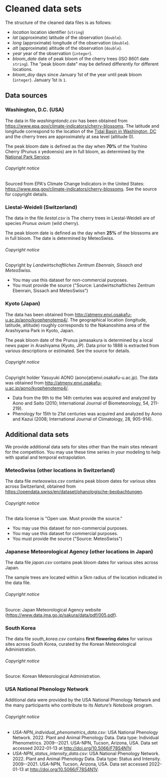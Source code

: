 # Cleaned data sets

The structure of the cleaned data files is as follows:

* _location_ location identifier (`string`)
* _lat_ (approximate) latitude of the observation (`double`).
* _long_ (approximate) longitude of the observation (`double`).
* _alt_ (approximate) altitude of the observation (`double`).
* _year_ year of the observation (`integer`).
* *bloom_date* date of peak bloom of the cherry trees (ISO 8601 date `string`). The "peak bloom date" may be defined differently for different locations.
* *bloom_doy* days since January 1st of the year until peak bloom (`integer`). January 1st is `1`.

## Data sources

### Washington, D.C. (USA)

The data in file *washingntondc.csv* has been obtained from https://www.epa.gov/climate-indicators/cherry-blossoms.
The latitude and longitude correspond to the location of the [Tidal Basin in Washington, DC](https://www.nps.gov/articles/dctidalbasin.htm) and the cherry trees are approximately at sea level (altitude 0).

The peak bloom date is defined as the day when **70%** of the Yoshino Cherry (Prunus x yedoensis) are in full bloom, as determined by the [National Park Service](https://www.nps.gov/subjects/cherryblossom/bloom-watch.htm).

###### Copyright notice

Sourced from EPA's Climate Change Indicators in the United States: <https://www.epa.gov/climate-indicators/cherry-blossoms>.
See the source for copyright details.

### Liestal-Weideli (Switzerland)

The data in the file *liestal.csv* is 
The cherry trees in Liestal-Weideli are of species _Prunus avium_ (wild cherry).

The peak bloom date is defined as the day when **25%** of the blossoms are in full bloom.
The date is determined by MeteoSwiss.

###### Copyright notice

Copyright by *Landwirtschaftliches Zentrum Ebenrain, Sissach and MeteoSwiss.*

- You may use this dataset for non-commercial purposes.
- You must provide the source ("Source: Landwirtschaftliches Zentrum Ebenrain, Sissach and MeteoSwiss")

### Kyoto (Japan)

The data has been obtained from <http://atmenv.envi.osakafu-u.ac.jp/aono/kyophenotemp4/>.
The geographical location (longitude, latitude, altitude) roughly corresponds to the Nakanoshima area of the Arashiyama Park in Kyoto, Japan.

The peak bloom date of the Prunus jamasakura is determined by a local news paper in Arashiyama (Kyoto, JP).
Data prior to 1888 is extracted from various descriptions or estimated.
See the source for details.

###### Copyright notice

Copyright holder Yasuyuki AONO (aono(at)envi.osakafu-u.ac.jp).
The data was obtained from <http://atmenv.envi.osakafu-u.ac.jp/aono/kyophenotemp4/>.

- Data from the 9th to the 14th centuries was acquired and analyzed by Aono and Saito (2010; International Journal of Biometeorology, 54, 211-219).
- Phenology for 15th to 21st centuries was acquired and analyzed by Aono and Kazui (2008; International Journal of Climatology, 28, 905-914).

## Additional data sets

We provide additional data sets for sites other than the main sites relevant for the competition.
You may use these time series in your modeling to help with spatial and temporal extrapolation.

### MeteoSwiss (other locations in Switzerland)

The data file *meteoswiss.csv* contains peak bloom dates for various sites across Switzerland, obtained from https://opendata.swiss/en/dataset/phanologische-beobachtungen.

###### Copyright notice

The data license is "Open use. Must provide the source."

- You may use this dataset for non-commercial purposes.
- You may use this dataset for commercial purposes.
- You must provide the source ("Source: MeteoSwiss")

### Japanese Meteorological Agency (other locations in Japan)

The data file *japan.csv* contains peak bloom dates for various sites across Japan.

The sample trees are located within a 5km radius of the location indicated in the data file.

###### Copyright notice

Source: Japan Meteorological Agency website (<https://www.data.jma.go.jp/sakura/data/pdf/005.pdf>).

### South Korea

The data file *south_korea.csv* contains **first flowering dates** for various sites across South Korea, curated by the Korean Meteorological Administration.

###### Copyright notice

Source: Korean Meteorological Administration.

### USA National Phenology Network

Additional data were provided by the USA National Phenology Network and the many participants who contribute to its *Nature’s Notebook* program.

###### Copyright notice

- *USA-NPN_individual_phenometrics_data.csv:*
USA National Phenology Network. 2022. Plant and Animal Phenology Data. Data type: Individual Phenometrics. 2009--2021. USA-NPN, Tucson, Arizona, USA. Data set accessed 2022-01-13 at http://doi.org/10.5066/F78S4N1V.
- *USA-NPN_status_intensity_data.csv:*
USA National Phenology Network. 2022. Plant and Animal Phenology Data. Data type: Status and Intensity. 2009--2021. USA-NPN, Tucson, Arizona, USA. Data set accessed 2022-01-13 at http://doi.org/10.5066/F78S4N1V.

